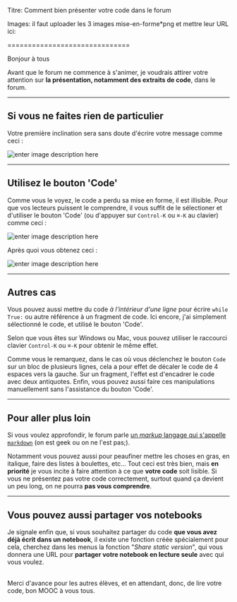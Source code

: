 Titre: Comment bien présenter votre code dans le forum

Images: il faut uploader les 3 images mise-en-forme*png et mettre leur URL ici:

[1]: /media/15362242658974735.png
[2]: /media/15362236062861809.png
[3]: /media/1536224348435858.png

==============================

Bonjour à tous

Avant que le forum ne commence à s'animer, je voudrais attirer votre attention sur **la présentation, notamment des extraits de code**, dans le forum.

*****

## Si vous ne faites rien de particulier

Votre première inclination sera sans doute d'écrire votre message comme ceci :

![enter image description here][1]

*****

## Utilisez le bouton 'Code'

Comme vous le voyez, le code a perdu sa mise en forme, il est illisible.
Pour que vos lecteurs puissent le comprendre, il vous suffit de le sélectioner et d'utiliser le bouton 'Code' (ou d'appuyer sur `Control-K` ou `⌘-K` au clavier) comme ceci :

![enter image description here][2]

Après quoi vous obtenez ceci :

![enter image description here][3]

*****

## Autres cas

Vous pouvez aussi mettre du code *à l'intérieur d'une ligne* pour écrire `while True:` ou autre référence à un fragment de code. Ici encore, j'ai simplement sélectionné le code, et utilisé le bouton 'Code'.

Selon que vous êtes sur Windows ou Mac, vous pouvez utiliser le raccourci clavier `Control-K` ou `⌘-K` pour obtenir le même effet.

Comme vous le remarquez, dans le cas où vous déclenchez le bouton `Code` sur un bloc de plusieurs lignes, cela a pour effet de décaler le code de 4 espaces vers la gauche. Sur un fragment, l'effet est d'encadrer le code avec deux antiquotes. Enfin, vous pouvez aussi faire ces manipulations manuellement sans l'assistance du bouton 'Code'.

***

## Pour aller plus loin
Si vous voulez approfondir, le forum parle [un *markup* langage qui s'appelle `markdown`](https://github.com/adam-p/markdown-here/wiki/Markdown-Cheatsheet) (on est geek ou on ne l'est pas;).

Notamment vous pouvez aussi pour peaufiner mettre les choses en gras, en italique, faire des listes à boulettes, etc...  Tout ceci est très bien, mais **en priorité** je vous incite à faire attention à ce que **votre code** soit lisible. Si vous ne présentez pas votre code correctement, surtout quand ça devient un peu long, on ne pourra **pas vous comprendre**.

***

## Vous pouvez aussi partager vos notebooks

Je signale enfin que, si vous souhaitez partager du code **que vous avez déjà écrit dans un notebook**, il existe une fonction créée spécialement pour cela, cherchez dans les menus la fonction "*Share static version*", qui vous donnera une URL pour **partager votre notebook en lecture seule** avec qui vous voulez.

<br/>
Merci d'avance pour les autres élèves, et en attendant, donc, de lire votre code, bon MOOC à vous tous.
